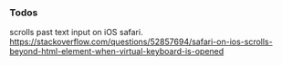 ### Todos

scrolls past text input on iOS safari.
https://stackoverflow.com/questions/52857694/safari-on-ios-scrolls-beyond-html-element-when-virtual-keyboard-is-opened
